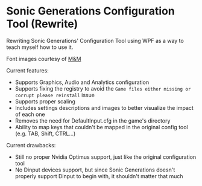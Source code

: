 # Sonic Generations Configuration Tool (Rewrite)

Rewriting Sonic Generations' Configuration Tool using WPF as a way to teach myself how to use it.

Font images courtesy of [M&M](https://github.com/ActualMandM)

Current features:

- Supports Graphics, Audio and Analytics configuration
- Supports fixing the registry to avoid the `Game files either missing or corrupt please reinstall` issue
- Supports proper scaling
- Includes settings descriptions and images to better visualize the impact of each one
- Removes the need for DefaultInput.cfg in the game's directory
- Ability to map keys that couldn't be mapped in the original config tool (e.g. TAB, Shift, CTRL...)

Current drawbacks:
- Still no proper Nvidia Optimus support, just like the original configuration tool
- No Dinput devices support, but since Sonic Generations doesn't properly support Dinput to begin with, it shouldn't matter that much
